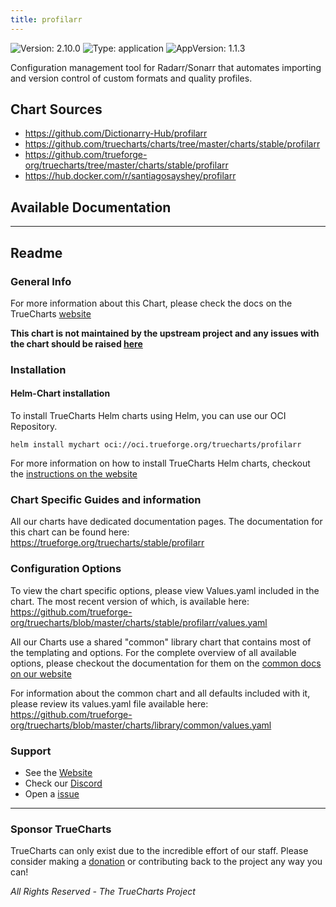 ```yaml
---
title: profilarr
---
```


![Version: 2.10.0](https://img.shields.io/badge/Version-2.10.0-informational?style=flat-square) ![Type: application](https://img.shields.io/badge/Type-application-informational?style=flat-square) ![AppVersion: 1.1.3](https://img.shields.io/badge/AppVersion-1.1.3-informational?style=flat-square)

Configuration management tool for Radarr/Sonarr that automates importing and version control of custom formats and quality profiles.

## Chart Sources

- https://github.com/Dictionarry-Hub/profilarr
- https://github.com/truecharts/charts/tree/master/charts/stable/profilarr
- https://github.com/trueforge-org/truecharts/tree/master/charts/stable/profilarr
- https://hub.docker.com/r/santiagosayshey/profilarr

## Available Documentation



---

## Readme


### General Info

For more information about this Chart, please check the docs on the TrueCharts [website](https://trueforge.org/truecharts/stable/profilarr)

**This chart is not maintained by the upstream project and any issues with the chart should be raised [here](https://github.com/trueforge-org/truecharts/issues/new/choose)**

### Installation

#### Helm-Chart installation

To install TrueCharts Helm charts using Helm, you can use our OCI Repository.

`helm install mychart oci://oci.trueforge.org/truecharts/profilarr`

For more information on how to install TrueCharts Helm charts, checkout the [instructions on the website](https://trueforge.org/guides/)

### Chart Specific Guides and information

All our charts have dedicated documentation pages.
The documentation for this chart can be found here:
https://trueforge.org/truecharts/stable/profilarr

### Configuration Options

To view the chart specific options, please view Values.yaml included in the chart.
The most recent version of which, is available here: https://github.com/trueforge-org/truecharts/blob/master/charts/stable/profilarr/values.yaml

All our Charts use a shared "common" library chart that contains most of the templating and options.
For the complete overview of all available options, please checkout the documentation for them on the [common docs on our website](https://trueforge.org/truecharts-common/)

For information about the common chart and all defaults included with it, please review its values.yaml file available here: https://github.com/trueforge-org/truecharts/blob/master/charts/library/common/values.yaml

### Support

- See the [Website](https://truecharts.org)
- Check our [Discord](https://discord.gg/tVsPTHWTtr)
- Open a [issue](https://github.com/trueforge-org/truecharts/issues/new/choose)

---

### Sponsor TrueCharts

TrueCharts can only exist due to the incredible effort of our staff.
Please consider making a [donation](https://trueforge.org/general/sponsor/) or contributing back to the project any way you can!

_All Rights Reserved - The TrueCharts Project_
